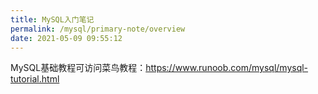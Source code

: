 ```yaml
---
title: MySQL入门笔记
permalink: /mysql/primary-note/overview
date: 2021-05-09 09:55:12
---
```




MySQL基础教程可访问菜鸟教程：https://www.runoob.com/mysql/mysql-tutorial.html



